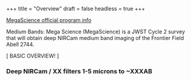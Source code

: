 +++
title = "Overview"
draft = false
headless = true
+++
<!-- <span class="image main"><img src="../images/field_layout.png" alt="" /></span> -->
                    
[MegaScience official program info](https://www.stsci.edu/jwst/science-execution/program-information.html?id=4111)


Medium Bands: Mega Science (MegaScience) is a JWST Cycle 2 survey that will obtain deep NIRCam medium band imaging of the Frontier Field Abell 2744. 


[ BASIC OVERVIEW! ]


### Deep NIRCam / XX filters 1-5 microns to ~XXXAB

